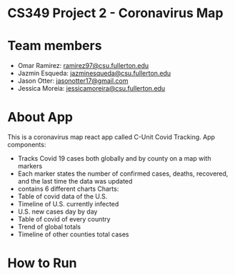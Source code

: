 # CS349 Project 2 - Coronavirus Map 

# Team members
  - Omar Ramirez: ramirez97@csu.fullerton.edu 
  - Jazmin Esqueda: jazminesqueda@csu.fullerton.edu
  - Jason Otter: jasonotter17@gmail.com
  - Jessica Moreia: jessicamoreira@csu.fullerton.edu

# About App
This is a coronavirus map react app called C-Unit Covid Tracking. 
App components: 
  * Tracks Covid 19 cases both globally and by county on a map with markers
  * Each marker states the number of confirmed cases, deaths, recovered, and the last time the data was updated
  * contains 6 different charts
Charts:
  * Table of covid data of the U.S.
  * Timeline of U.S. currently infected
  * U.S. new cases day by day
  * Table of covid of every country
  * Trend of global totals
  * Timeline of other counties total cases

# How to Run
